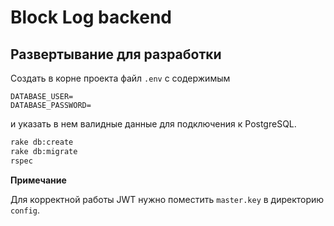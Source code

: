 # Block Log backend

## Развертывание для разработки

Создать в корне проекта файл `.env` с содержимым

```dotenv
DATABASE_USER=
DATABASE_PASSWORD=
```

и указать в нем валидные данные для подключения к PostgreSQL.

```bash
rake db:create
rake db:migrate
rspec
```

**Примечание**

Для корректной работы JWT нужно поместить `master.key` в директорию `config`.
